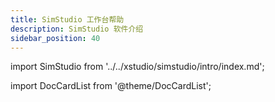 ```yaml
---
title: SimStudio 工作台帮助
description: SimStudio 软件介绍
sidebar_position: 40
---
```

import SimStudio from '../../xstudio/simstudio/intro/index.md';

<SimStudio />

import DocCardList from '@theme/DocCardList';

<DocCardList />
